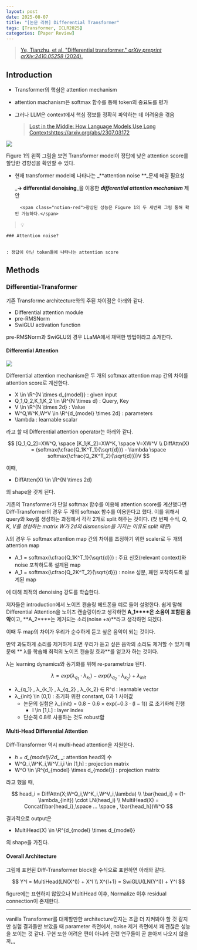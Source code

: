 ```yaml
---
layout: post
date: 2025-08-07
title: "[논문 리뷰] Differential Transformer"
tags: [Transformer, ICLR2025]
categories: [Paper Review]
---
```


> [Ye, Tianzhu, et al. "Differential transformer." ](https://arxiv.org/abs/2410.05258)[_arXiv preprint arXiv:2410.05258_](https://arxiv.org/abs/2410.05258)[ (2024).](https://arxiv.org/abs/2410.05258)



## Introduction

- Transformer의 핵심은 attention mechanism
- attention machanism은 softmax 함수를 통해 token의 중요도를 평가
- 그러나 LLM은 context에서 핵심 정보를 정확히 파악하는 데 어려움을 겪음

	> [Lost in the Middle: How Language Models Use Long Contextshttps://arxiv.org/abs/2307.03172](https://arxiv.org/abs/2307.03172)


![](https://prod-files-secure.s3.us-west-2.amazonaws.com/542b861c-36a8-4051-84e5-8804b6728dba/9083ea56-691a-4752-ae26-47f403431ac8/image.png?X-Amz-Algorithm=AWS4-HMAC-SHA256&X-Amz-Content-Sha256=UNSIGNED-PAYLOAD&X-Amz-Credential=ASIAZI2LB466Y57O2ERJ%2F20251007%2Fus-west-2%2Fs3%2Faws4_request&X-Amz-Date=20251007T220121Z&X-Amz-Expires=3600&X-Amz-Security-Token=IQoJb3JpZ2luX2VjEBYaCXVzLXdlc3QtMiJGMEQCIC1yBVzfCvlpZ5mF49wH2pnEz4o3TVuMdcacekXn2UU0AiB3YqOR3tYlhRY2bU6h5N0VWZh29xFmLTfa%2BNBZkBZniiqIBAiv%2F%2F%2F%2F%2F%2F%2F%2F%2F%2F8BEAAaDDYzNzQyMzE4MzgwNSIMIUuLE2V%2B7Qq7To3LKtwDya7lFoWTK0Ze%2F6ocW0m8fR5LEQWeHQRVbVfpynmDIOaEeOaKcvvzEL6qaty11v%2FkRnc9WJbkmu15lpPoktp5KvvnaOvOtux3l0En3VY1YOQl2oSVNpnqNiAxgzxTQcZngnGO%2BbEKYH%2BQP4Egbg8DtCDsOvtlw8StBblJ2LNrZJK4tOIzy4DGjscCm98j%2FE34cI4woEPAU4sbLiO7uQsME%2B1jzbYjlDg1gvseZ9mXpMCL7bOqZOGd7kl3VOCgC5EFrUkyQgLEzdUoM0ZQCGCMQFaQjdIAm7rRFX%2BPrpGogz2o9ufERnLXQN5u3LHqmGw%2Bui49jtE4prhMXGR6QRvmcIIEwcuwkPjdfKTgSzVes4IFYK%2BmOh%2F96uJcu9kdAkixsmtE%2Fdmcv%2Bg%2BSsjspHeUt3wd1Vv2HpdO88aVDp5Kjv7lg2O65oqeSeMyqsqAYsXzAY6K7lD5GK%2FlECdVM%2FhiXdvEpp6aQLBDotDTd%2B9Gyc%2BfuU%2BxkBUYQlm5vCswjtk0OI7Eq8bJnOlq0AAyr%2B1DJAe7ZaL8CGWq%2B%2B%2B1FdhEztMZZjq4Po2ZCeigDRaOuYnIB0lXLUT%2FR1OoLsLhtBLSWCoppA0uA5ny1CiFQ%2B8%2FcGdiZiB8jMzg5NRFLnIwxo6WxwY6pgG8G8DDmhbwmCjhLbnT5L5K4oT8B6oUa9MTcqi32%2BAhCxKR5in8hOrDzck6Idtq6tgQV0ZZRQ9OibFJNSnFSxA6XnUlOcZcxsgfx7NNJZudukYqKT%2BbrYsiJHsV2re9UOCpL%2BcDOZowvmNjnTMJcbYQYgtadX3TPPkT3jG%2FdTfeTTe7cw9O1lposayh7mHmRYvSZT8hpyp6LpZIEEa2bEajHj3gz0RY&X-Amz-Signature=c9411e9f6b7e608733beab7b7ebea6a38657089c51a04771981d1a058dd303c4&X-Amz-SignedHeaders=host&x-amz-checksum-mode=ENABLED&x-id=GetObject)


Figure 1의 왼쪽 그림을 보면 Transformer model이 정답에 낮은 attention score를 할당한 경향성을 확인할 수 있다.

- 현재 transformer model에 나타나는 _**attention noise **_문제 해결 필요성

	_**→ differential denoising**_을 이용한 _**differential attention mechanism**_ 제안


		<span class="notion-red">향상된 성능은 Figure 1의 두 세번째 그림 통해 확인 가능하다.</span>


> 💡 


	### Attention noise?


	: 정답이 아닌 token들에 나타나는 attention score



## Methods



### Differential-Transformer


기존 Transforme architecture와의 주된 차이점은 아래와 같다.

- Differential attention module
- pre-RMSNorm
- SwiGLU activation function

pre-RMSNorm과 SwiGLU의 경우 LLaMA에서 채택한 방법이라고 소개한다.



#### Differential Attention


![](https://prod-files-secure.s3.us-west-2.amazonaws.com/542b861c-36a8-4051-84e5-8804b6728dba/116d70b2-1963-4810-9167-f4c7d8a06e8f/image.png?X-Amz-Algorithm=AWS4-HMAC-SHA256&X-Amz-Content-Sha256=UNSIGNED-PAYLOAD&X-Amz-Credential=ASIAZI2LB466Y57O2ERJ%2F20251007%2Fus-west-2%2Fs3%2Faws4_request&X-Amz-Date=20251007T220121Z&X-Amz-Expires=3600&X-Amz-Security-Token=IQoJb3JpZ2luX2VjEBYaCXVzLXdlc3QtMiJGMEQCIC1yBVzfCvlpZ5mF49wH2pnEz4o3TVuMdcacekXn2UU0AiB3YqOR3tYlhRY2bU6h5N0VWZh29xFmLTfa%2BNBZkBZniiqIBAiv%2F%2F%2F%2F%2F%2F%2F%2F%2F%2F8BEAAaDDYzNzQyMzE4MzgwNSIMIUuLE2V%2B7Qq7To3LKtwDya7lFoWTK0Ze%2F6ocW0m8fR5LEQWeHQRVbVfpynmDIOaEeOaKcvvzEL6qaty11v%2FkRnc9WJbkmu15lpPoktp5KvvnaOvOtux3l0En3VY1YOQl2oSVNpnqNiAxgzxTQcZngnGO%2BbEKYH%2BQP4Egbg8DtCDsOvtlw8StBblJ2LNrZJK4tOIzy4DGjscCm98j%2FE34cI4woEPAU4sbLiO7uQsME%2B1jzbYjlDg1gvseZ9mXpMCL7bOqZOGd7kl3VOCgC5EFrUkyQgLEzdUoM0ZQCGCMQFaQjdIAm7rRFX%2BPrpGogz2o9ufERnLXQN5u3LHqmGw%2Bui49jtE4prhMXGR6QRvmcIIEwcuwkPjdfKTgSzVes4IFYK%2BmOh%2F96uJcu9kdAkixsmtE%2Fdmcv%2Bg%2BSsjspHeUt3wd1Vv2HpdO88aVDp5Kjv7lg2O65oqeSeMyqsqAYsXzAY6K7lD5GK%2FlECdVM%2FhiXdvEpp6aQLBDotDTd%2B9Gyc%2BfuU%2BxkBUYQlm5vCswjtk0OI7Eq8bJnOlq0AAyr%2B1DJAe7ZaL8CGWq%2B%2B%2B1FdhEztMZZjq4Po2ZCeigDRaOuYnIB0lXLUT%2FR1OoLsLhtBLSWCoppA0uA5ny1CiFQ%2B8%2FcGdiZiB8jMzg5NRFLnIwxo6WxwY6pgG8G8DDmhbwmCjhLbnT5L5K4oT8B6oUa9MTcqi32%2BAhCxKR5in8hOrDzck6Idtq6tgQV0ZZRQ9OibFJNSnFSxA6XnUlOcZcxsgfx7NNJZudukYqKT%2BbrYsiJHsV2re9UOCpL%2BcDOZowvmNjnTMJcbYQYgtadX3TPPkT3jG%2FdTfeTTe7cw9O1lposayh7mHmRYvSZT8hpyp6LpZIEEa2bEajHj3gz0RY&X-Amz-Signature=941a5dd52c22cf461818c0fe6546963fc0ed95157e27d769b87a1e8b4c5ac347&X-Amz-SignedHeaders=host&x-amz-checksum-mode=ENABLED&x-id=GetObject)


Differential attention mechanism은 두 개의 softmax attention map 간의 차이를 attention score로 계산한다.

- X \in \R^{N \times d\_{model}} : given input
- Q\_1,Q\_2,K\_1,K\_2 \in \R^{N \times d} : Query, Key
- V \in \R^{N \times 2d} : Value
- W^Q,W^K,W^V \in \R^{d\_{model} \times 2d} : parameters
- \lambda : learnable scalar

라고 할 때 Differential attention operator는 아래와 같다.


$$
[Q_1;Q_2]=XW^Q, \space [K_1;K_2]=XW^K, \space V=XW^V \\
DiffAttn(X) = (softmax(\cfrac{Q_1K^T_1}{\sqrt{d}}) - \lambda \space softmax(\cfrac{Q_2K^T_2}{\sqrt{d}}))V
$$


이때,

- DiffAtten(X) \in \R^{N \times 2d}

의 shape을 갖게 된다.


기존의 Transformer가 단일 softmax 함수를 이용해 attention score를 계산했다면 Diff-Transformer의 경우 두 개의 softmax 함수를 이용한다고 했다. 이를 위해서 query와 key를 생성하는 과정에서 각각 2개로 split 해주는 것이다. <span class="notion-red">(첫 번째 수식, </span><span class="notion-red">_Q, K, V를 생성하는 matrix W가 2d의 dismension을 가지는 이유도 split 때문_</span><span class="notion-red">)</span>


 λ의 경우 두 softmax attention map 간의 차이를 조정하기 위한 scaler로 두 개의 attention map

- A\_1 = softmax(\cfrac{Q\_1K^T\_1}{\sqrt{d}}) : 주요 신호(relevant context)와 noise 포착하도록 설계된 map
- A\_1 = softmax(\cfrac{Q\_2K^T\_2}{\sqrt{d}}) : noise 성분, 패턴 포착하도록 설계된 map 

에 대해 최적의 denoising 강도를 학습한다.


저자들은 introduction에서 노이즈 캔슬링 헤드폰을 예로 들어 설명한다. 쉽게 말해 Differential Attention을 노이즈 캔슬링이라고 생각하면 **A\_1****은 소음이 포함된 음악**이고, **A\_2****는 제거되는 소리(noise +a)**라고 생각하면 되겠다. 


이때 두 map의 차이가 우리가 순수하게 듣고 싶은 음악이 되는 것이다. 


만약 과도하게 소리를 제거하게 되면 우리가 듣고 싶은 음악의 소리도 제거할 수 있기 때문에 ** λ를 학습해 최적의 노이즈 캔슬링 효과**를 얻고자 하는 것이다.


λ는 learning dynamics와 동기화를 위해 re-parametrize 된다.


$$
\lambda = exp(\lambda_{q_1} \cdot \lambda_{k_1}) - exp(\lambda_{q_2} \cdot \lambda_{k_2}) + \lambda_{init}
$$

- λ\_{q\_1} , λ\_{k\_1} , λ\_{q\_2} , λ\_{k\_2} ∈ R^d : learnable vector
- λ\_{init} \in (0,1) : 초기화 위한 constant, 0과 1 사이값
	- 논문의 실험은 λ\_{init} = 0.8 − 0.6 × exp(−0.3 · (l − 1)) 로 초기화해 진행
		- l \in [1,L] : layer index
	- 단순히 0.8로 사용하는 것도 robust함


#### **Multi-Head Differential Attention**


Diff-Transformer 역시 multi-head attention을 지원한다.

- _h = d\_{model}/2d__ _: attention head의 수
- W^Q\_i,W^K\_i,W^V\_i,i \in [1,h] : projection matrix
- W^O \in \R^{d\_{model} \times d\_{model}} : projection matrix

라고 했을 때,


$$
head_i = DiffAttn(X;W^Q_i,W^K_i,W^V_i,\lambda) \\
\bar{head_i} = (1-\lambda_{init}) \cdot LN(head_i) \\
MultiHead(X) = Concat(\bar{head_i},\space ... \space , \bar{head_h})W^O
$$


결과적으로 output은

- MultiHead(X) \in \R^{d\_{model} \times d\_{model}}

의 shape을 가진다.



#### Overall Architecture


그림에 표현된 Diff-Transformer block을 수식으로 표현하면 아래와 같다.


$$
Y^l = MultiHead(LN(X^l)) + X^l \\
X^{l+1} = SwiGLU(LN(Y^l)) + Y^l
$$


figure에는 표현하지 않았으나 MultiHead 이후, Normalize 이후 residual connection이 존재한다.


---


vanilla Transformer를 대체할만한 architecture인지는 조금 더 지켜봐야 할 것 같지만 실험 결과들만 보았을 때 parameter 측면에서, noise 제거 측면에서 꽤 괜찮은 성능을 보이는 것 같다. 구현 또한 어려운 편이 아니라 관련 연구들이 곧 쏟아져 나오지 않을까,,,

